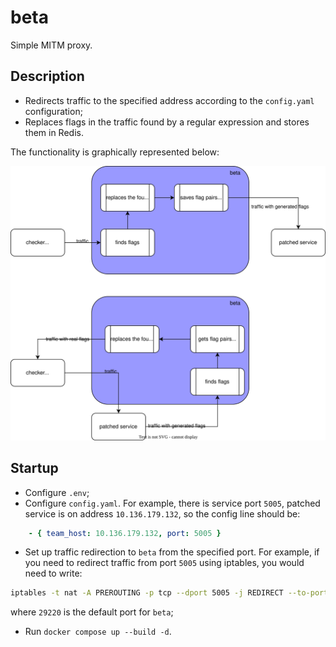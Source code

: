 # beta
Simple MITM proxy.

## Description
- Redirects traffic to the specified address according to the `config.yaml` configuration;
- Replaces flags in the traffic found by a regular expression and stores them in Redis.

The functionality is graphically represented below:

![alt text](/docs/scheme.svg)

## Startup
- Configure `.env`;
- Configure `config.yaml`. For example, there is service port `5005`, patched service is on address `10.136.179.132`, so the config line should be:
```yml
    - { team_host: 10.136.179.132, port: 5005 }
```
- Set up traffic redirection to `beta` from the specified port. For example, if you need to redirect traffic from port `5005` using iptables, you would need to write:
```sh
iptables -t nat -A PREROUTING -p tcp --dport 5005 -j REDIRECT --to-port 29220
```
where `29220` is the default port for `beta`;
- Run `docker compose up --build -d`.
